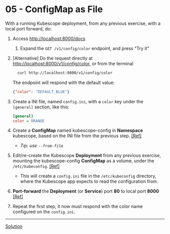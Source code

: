 # 05 - ConfigMap as File

With a running Kubescope deployment, from any previous exercise, with a local port forward, do:

1. Access [http://localhost:8000/docs](http://localhost:8000/docs)
    1. Expand the `GET /v1/config/color` endpoint, and press "Try it"

1. [Alternative] Do the request directly at [http://localhost:8000/v1/config/color](http://localhost:8000/v1/config/color), or from the terminal
    ```bash
      curl http://localhost:8000/v1/config/color
      ```

    The endpoint will respond with the default value:
    ```json
    {"color": "DEFAULT_BLUE"}
    ```

1. Create a INI file, named `config.ini`, with a `color` key under the `[general]` section, like this:
    ```ini
    [general]
    color = ORANGE
    ```

1. Create a **ConfigMap** named kubescope-config in **Namespace** kubescope, based on the INI file from the previous step. [[Ref]](https://kubernetes.io/docs/concepts/configuration/configmap/#using-configmaps-as-environment-variables)
    - _Tip: use `--from-file`_

1. Edit/re-create the Kubescope **Deployment** from any previous exercise, mounting the kubescope-config **ConfigMap** as a volume, under the `/etc/kubeconfig`. [[Ref]](https://kubernetes.io/docs/tasks/configure-pod-container/configure-pod-configmap/#add-configmap-data-to-a-volume)
    - This will create a `config.ini` file in the `/etc/kubeconfig` directory, where the Kubescope app expects to read the configuration from.

1. **Port-forward** the **Deployment** (or **Service**) port **80** to local port **8000** [[Ref]](https://kubernetes.io/docs/tasks/access-application-cluster/port-forward-access-application-cluster/#forward-a-local-port-to-a-port-on-the-pod)

1. Repeat the first step, it now must respond with the color name configured on the `config.ini`.

---
[Solution](./solution.md)
